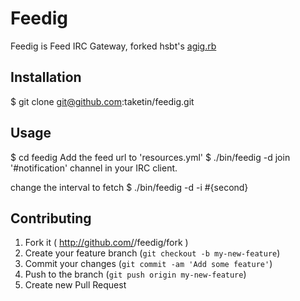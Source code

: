 # Feedig

Feedig is Feed IRC Gateway, forked hsbt's [agig.rb](https://github.com/hsbt/agig)

## Installation

$ git clone git@github.com:taketin/feedig.git

## Usage

$ cd feedig
Add the feed url to 'resources.yml'
$ ./bin/feedig -d
join '#notification' channel in your IRC client.

change the interval to fetch
$ ./bin/feedig -d -i #{second}

## Contributing

1. Fork it ( http://github.com/<my-github-username>/feedig/fork )
2. Create your feature branch (`git checkout -b my-new-feature`)
3. Commit your changes (`git commit -am 'Add some feature'`)
4. Push to the branch (`git push origin my-new-feature`)
5. Create new Pull Request
